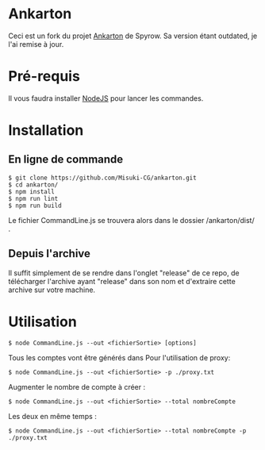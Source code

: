# Ankarton

Ceci est un fork du projet [Ankarton](https://github.com/Spyrow/ankarton "Spyrow's Ankarton") de Spyrow. 
Sa version étant outdated, je l'ai remise à jour. 

# Pré-requis 

Il vous faudra installer [NodeJS](https://nodejs.org/fr/ "NodeJS") pour lancer les commandes.


# Installation
## En ligne de commande

```
$ git clone https://github.com/Misuki-CG/ankarton.git
$ cd ankarton/
$ npm install
$ npm run lint
$ npm run build
```

Le fichier CommandLine.js se trouvera alors dans le dossier /ankarton/dist/ .

## Depuis l'archive

Il suffit simplement de se rendre dans l'onglet "release" de ce repo, de télécharger l'archive ayant "release" dans son nom et d'extraire cette archive sur votre machine. 


# Utilisation

```
$ node CommandLine.js --out <fichierSortie> [options]
```

Tous les comptes vont être générés dans <fichierSortie> 
Pour l'utilisation de proxy: 
```
$ node CommandLine.js --out <fichierSortie> -p ./proxy.txt
```

Augmenter le nombre de compte à créer :

```
$ node CommandLine.js --out <fichierSortie> --total nombreCompte
```
Les deux en même temps :
```
$ node CommandLine.js --out <fichierSortie> --total nombreCompte -p ./proxy.txt
```

